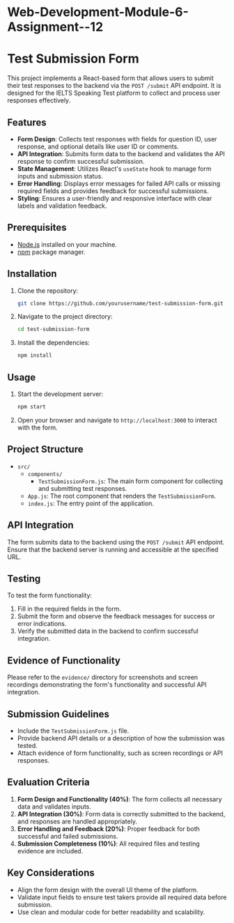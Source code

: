 # Web-Development-Module-6-Assignment--12
# Test Submission Form

This project implements a React-based form that allows users to submit their test responses to the backend via the `POST /submit` API endpoint. It is designed for the IELTS Speaking Test platform to collect and process user responses effectively.

## Features

- **Form Design**: Collects test responses with fields for question ID, user response, and optional details like user ID or comments.
- **API Integration**: Submits form data to the backend and validates the API response to confirm successful submission.
- **State Management**: Utilizes React's `useState` hook to manage form inputs and submission status.
- **Error Handling**: Displays error messages for failed API calls or missing required fields and provides feedback for successful submissions.
- **Styling**: Ensures a user-friendly and responsive interface with clear labels and validation feedback.

## Prerequisites

- [Node.js](https://nodejs.org/) installed on your machine.
- [npm](https://www.npmjs.com/) package manager.

## Installation

1. Clone the repository:

   ```bash
   git clone https://github.com/yourusername/test-submission-form.git
   ```

2. Navigate to the project directory:

   ```bash
   cd test-submission-form
   ```

3. Install the dependencies:

   ```bash
   npm install
   ```

## Usage

1. Start the development server:

   ```bash
   npm start
   ```

2. Open your browser and navigate to `http://localhost:3000` to interact with the form.

## Project Structure

- `src/`
  - `components/`
    - `TestSubmissionForm.js`: The main form component for collecting and submitting test responses.
  - `App.js`: The root component that renders the `TestSubmissionForm`.
  - `index.js`: The entry point of the application.

## API Integration

The form submits data to the backend using the `POST /submit` API endpoint. Ensure that the backend server is running and accessible at the specified URL.

## Testing

To test the form functionality:

1. Fill in the required fields in the form.
2. Submit the form and observe the feedback messages for success or error indications.
3. Verify the submitted data in the backend to confirm successful integration.

## Evidence of Functionality

Please refer to the `evidence/` directory for screenshots and screen recordings demonstrating the form's functionality and successful API integration.

## Submission Guidelines

- Include the `TestSubmissionForm.js` file.
- Provide backend API details or a description of how the submission was tested.
- Attach evidence of form functionality, such as screen recordings or API responses.

## Evaluation Criteria

1. **Form Design and Functionality (40%)**: The form collects all necessary data and validates inputs.
2. **API Integration (30%)**: Form data is correctly submitted to the backend, and responses are handled appropriately.
3. **Error Handling and Feedback (20%)**: Proper feedback for both successful and failed submissions.
4. **Submission Completeness (10%)**: All required files and testing evidence are included.

## Key Considerations

- Align the form design with the overall UI theme of the platform.
- Validate input fields to ensure test takers provide all required data before submission.
- Use clean and modular code for better readability and scalability.


